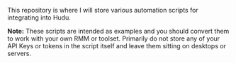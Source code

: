 This repository is where I will store various automation scripts for integrating into Hudu.

<strong>Note:</strong> These scripts are intended as examples and you should convert them to work with your own RMM or toolset. Primarily do not store any of your API Keys or tokens in the script itself and leave them sitting on desktops or servers.
